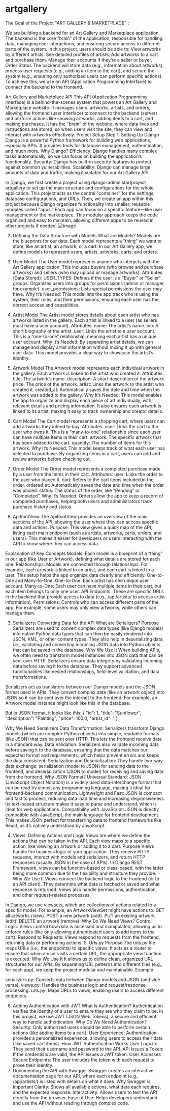 # artgallery
The Goal of the Project "ART GALLERY & MARKETPLACE" :


We are building a backend for an Art Gallery and Marketplace application. The backend is the core “brain” of the application, responsible for handling data, managing user interactions, and ensuring secure access to different parts of the system.
In this project, users should be able to:
View artworks by different artists.
See detailed profiles of artists.
Add artworks to a cart and purchase them.
Manage their accounts if they’re a seller or buyer.
Order Status
The backend will store data (e.g., information about artworks), process user requests (e.g., adding an item to the cart), and secure the system (e.g., ensuring only authorized users can perform specific actions).
To achieve this, we use an API (Application Programming Interface) to connect the backend to the frontend.

Art Gallery and Marketplace API
This API (Application Programming Interface) is a behind-the-scenes system that powers an Art Gallery and Marketplace website. It manages users, artworks, artists, and orders, allowing the frontend (user interface) to connect to the backend (server) and perform actions like showing artworks, adding items to a cart, and making purchases.
 It has the “brain” of the website, where data lives and instructions are stored, so when users visit the site, they can view and interact with artworks effectively.
Project Setup
Step 1: Setting Up Django
Django is a powerful Python framework for building web applications, especially APIs. It provides tools for database management, authentication, and much more.
Why Django?
Efficiency: Django handles many complex tasks automatically, so we can focus on building the application’s functionality.
Security: Django has built-in security features to protect against common vulnerabilities.
Scalability: Django can manage large amounts of data and traffic, making it suitable for our Art Gallery API.

In Django, we first create a project using django-admin startproject artgallery to set up the main structure and configurations for the whole application. This project acts as the central "container" for the settings, database configurations, and URLs.
Then, we create an app within this project because Django organizes functionality into smaller, reusable modules called "apps." Each app can focus on a specific feature—like user management or the marketplace. This modular approach keeps the code organized and easy to maintain, allowing different apps to be reused in other projects if needed.
![image](https://github.com/user-attachments/assets/8a67a2ef-3c80-4b21-a592-34a32c142a92)


2. Defining the Data Structure with Models
What are Models?
Models are the blueprints for our data. Each model represents a “thing” we want to store, like an artist, an artwork, or a cart.
 In our Art Gallery app, we define models to represent users, artists, artworks, carts, and orders.
1. User Model
The User model represents anyone who interacts with the Art Gallery application. This includes buyers (who browse and purchase artworks) and sellers (who may upload or manage artworks).
Attributes (Data Stored):
USER_TYPES: Defines if the user is a "Buyer" or "Seller".
groups: Organizes users into groups for permissions (admin or manager, for example).
user_permissions: Lists special permissions the user may have.
Why It’s Needed: This model lets the app track who is using the system, their roles, and their permissions, ensuring each user has the correct access and capabilities.

2. Artist Model
The Artist model stores details about each artist who has artworks listed in the gallery. Each artist is linked to a user (as sellers must have a user account).
Attributes:
name: The artist’s name.
bio: A short biography of the artist.
user: Links the artist to a user account. This is a “one-to-one” relationship, meaning each artist has a unique user account.
Why It’s Needed: By separating artist details, we can manage and display artist information without mixing it up with general user data. This model provides a clear way to showcase the artist’s identity.

3. Artwork Model
The Artwork model represents each individual artwork in the gallery. Each artwork is linked to the artist who created it.
Attributes:
title: The artwork’s name.
description: A short description of the artwork.
price: The price of the artwork.
artist: Links the artwork to the artist who created it.
created_at: Automatically saves the date and time when the artwork was added to the gallery.
Why It’s Needed: This model enables the app to organize and display each piece of art individually, with relevant details and pricing information. It also ensures each artwork is linked to its artist, making it easy to track ownership and creator details.

4. Cart Model
The Cart model represents a shopping cart, where users can add artworks they intend to buy.
Attributes:
user: Links the cart to the user who owns it. This is a “many-to-one” relationship since each user can have multiple items in their cart.
artwork: The specific artwork that has been added to the cart.
quantity: The number of items for this artwork.
Why It’s Needed: This model keeps track of what each user has selected to purchase. By organizing items in a cart, users can add and review artworks before checking out.

5. Order Model
The Order model represents a completed purchase made by a user from the items in their cart.
Attributes:
user: Links the order to the user who placed it.
cart: Refers to the cart items included in the order.
ordered_at: Automatically saves the date and time when the order was placed.
status: The status of the order, like “Pending” or “Completed”.
Why It’s Needed: Orders allow the app to keep a record of completed purchases, helping both users and administrators track purchase history and status.

6. ApiRootView
The ApiRootView provides an overview of the main sections of the API, showing the user where they can access specific data and actions.
Purpose: This view gives a quick map of the API, listing each main endpoint (such as artists, artworks, carts, orders, and users). This makes it easier for developers or users interacting with the API to know where they can access data.




Explanation of Key Concepts
Models: Each model is a blueprint of a “thing” in our app (like User or Artwork), defining what details are stored for each one.
Relationships: Models are connected through relationships. For example, each artwork is linked to an artist, and each cart is linked to a user. This setup helps the app organize data clearly and efficiently.
One-to-One and Many-to-One:
One-to-One: Each artist has one unique user account.
Many-to-One: Each user can have multiple items in their cart, but each item belongs to only one user.
API Endpoints: These are specific URLs in the backend that provide access to data (e.g., /api/artists/ to access artist information).
Permissions: Controls who can access different parts of the app. For example, some users may only view artworks, while others can manage them.

3. Serializers: Converting Data for the API
What are Serializers?
Purpose
Serializers are used to convert complex data types (like Django models) into native Python data types that can then be easily rendered into JSON, XML, or other content types.
They also help in deserializing data, i.e., validating and converting incoming JSON data into Python objects that can be saved in the database.
Why We Use It
When building APIs, we often need to transform model instances into JSON data that can be sent over HTTP.
Serializers ensure data integrity by validating incoming data before saving it to the database.
They support advanced functionalities like nested relationships, field-level validation, and data transformations.

Serializers act as translators between our Django models and the JSON format used in APIs. They convert complex data (like an artwork object) into JSON so it can be sent over the internet to the frontend.
For example, an Artwork model instance might look like this in the database:

But in JSON format, it looks like this:
{
  "id": 1,
  "title": "Sunflower",
  "description": "Painting",
  "price": 100.0,
  "artist_id": 1
}



Why We Need Serializers
Data Transformation: Serializers transform Django models (which are complex Python objects) into simple, readable formats (like JSON) that can be sent over HTTP. This lets the frontend receive data in a standard way.
Data Validation: Serializers also validate incoming data before saving it to the database, ensuring that the data matches our expected format and requirements, which helps prevent errors and keeps the data consistent.
Serialization and Deserialization: They handle two-way data exchange: serialization (model to JSON) for sending data to the frontend, and deserialization (JSON to model) for receiving and saving data from the frontend.
Why JSON Format?
Universal Standard: JSON (JavaScript Object Notation) is a widely used data-interchange format that can be read by almost any programming language, making it ideal for frontend-backend communication.
Lightweight and Fast: JSON is compact and fast to process, reducing data load time and increasing responsiveness. Its text-based structure makes it easy to parse and understand, which is ideal for web applications.
Compatibility with JavaScript: JSON is directly compatible with JavaScript, the main language for frontend development. This makes JSON perfect for transferring data to frontend frameworks like React, as it’s natively understood by JavaScript.

4. Views: Defining Actions and Logic
Views are where we define the actions that can be taken in the API. Each view maps to a specific action, like viewing an artwork or adding it to a cart.
Purpose
Views handle the business logic of your application. They receive HTTP requests, interact with models and serializers, and return HTTP responses (usually JSON in the case of APIs).
In Django REST Framework, views can be function-based or class-based, with the latter being more common due to the flexibility and structure they provide.
Why We Use It
Views connect the backend logic to the frontend (or to an API client). They determine what data is fetched or saved and what response is returned.
Views also handle permissions, authentication, and other request-related processes.

In Django, we use viewsets, which are collections of actions related to a specific model. For example, an ArtworkViewSet might have actions to:
GET all artworks (view).
POST a new artwork (add).
PUT an existing artwork (edit).
DELETE an artwork (remove).
Why Do We Need Views?
Control Logic: Views control how data is accessed and manipulated, allowing us to enforce rules (like only allowing authenticated users to add items to the cart).
Respond to Requests: Views respond to requests from the frontend, returning data or performing actions.
5. Urls.py
Purpose
The urls.py file maps URLs (i.e., the endpoints) to specific views. It acts as a router to ensure that when a user visits a certain URL, the appropriate view function is executed.
Why We Use It
It allows us to define clean, organized URL structures for our APIs.
By separating URL patterns into different files (e.g., for each app), we keep the project modular and maintainable.
Example


serializers.py: Converts data between Django models and JSON (and vice versa).
views.py: Handles the business logic and request/response processing.
urls.py: Maps URLs to views, enabling users to access different endpoints.

6. Adding Authentication with JWT
What is Authentication?
Authentication verifies the identity of a user to ensure they are who they claim to be. In this project, we use JWT (JSON Web Tokens), a secure and efficient way to handle authentication.
Why Do We Need Authentication?
Security: Only authorized users should be able to perform certain actions (like adding items to a cart).
User Experience: Authentication provides a personalized experience, allowing users to access their data (like saved cart items).
How JWT Authentication Works
User Logs In: They send their username and password to the API.
API Issues a Token: If the credentials are valid, the API issues a JWT token.
User Accesses Secure Endpoints: The user includes the token with each request to prove their identity.
7. Documenting the API with Swagger
Swagger creates an interactive documentation page for our API, where each endpoint (e.g., /api/artists/) is listed with details on what it does.
Why Swagger is Important
Clarity: Shows all available actions, what data each requires, and the expected response.
Interactivity: Allows users to test the API directly from the browser.
Ease of Use: Helps developers understand and use the API without reading through complex code.

